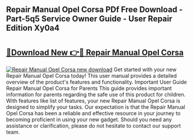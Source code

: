 ## Repair Manual Opel Corsa PDf Free Download - Part-5q5 Service Owner Guide - User Repair Edition Xy0a4

# <h2><a href="http://bc6113.oget.top/?id=Repair+Manual+Opel+Corsa">🔗Download New 👉🔴 Repair Manual Opel Corsa</a></h2>

[![Repair Manual Opel Corsa new download](https://i.imgur.com/5g1atiW.png)](http://bc6113.oget.top/?id=Repair+Manual+Opel+Corsa)
Get started with your new Repair Manual Opel Corsa today! This user manual provides a detailed overview of the product's features and functionality. Important User Guide Repair Manual Opel Corsa for Parents This guide provides important information for parents regarding the safe use of this product for children. With features like list of features, your new Repair Manual Opel Corsa is designed to simplify your tasks. Our expectation is that the Repair Manual Opel Corsa has been a reliable and effective resource in your journey to becoming proficient in using your new gadget. Should you need any assistance or clarification, please do not hesitate to contact our support team.
